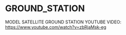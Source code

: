 # GROUND_STATION
MODEL SATELLITE GROUND STATION
YOUTUBE VIDEO: https://www.youtube.com/watch?v=zbRjaMsk-eg
